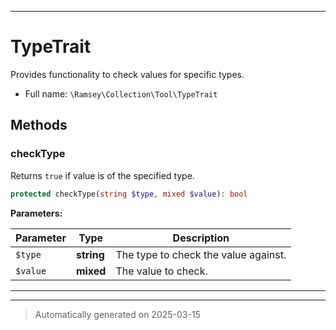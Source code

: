 ***

# TypeTrait

Provides functionality to check values for specific types.



* Full name: `\Ramsey\Collection\Tool\TypeTrait`




## Methods


### checkType

Returns `true` if value is of the specified type.

```php
protected checkType(string $type, mixed $value): bool
```








**Parameters:**

| Parameter | Type | Description |
|-----------|------|-------------|
| `$type` | **string** | The type to check the value against. |
| `$value` | **mixed** | The value to check. |





***

***
> Automatically generated on 2025-03-15

